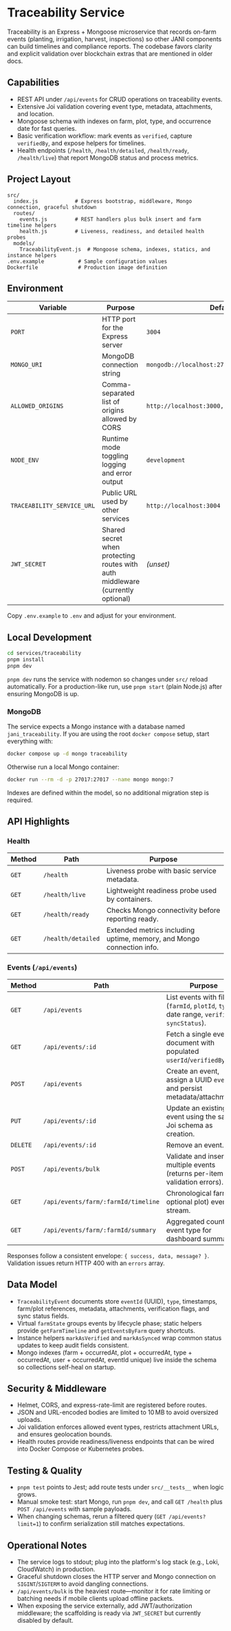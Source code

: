 # Traceability Service

Traceability is an Express + Mongoose microservice that records on-farm events (planting, irrigation, harvest, inspections) so other JANI components can build timelines and compliance reports. The codebase favors clarity and explicit validation over blockchain extras that are mentioned in older docs.

## Capabilities

- REST API under `/api/events` for CRUD operations on traceability events.
- Extensive Joi validation covering event type, metadata, attachments, and location.
- Mongoose schema with indexes on farm, plot, type, and occurrence date for fast queries.
- Basic verification workflow: mark events as `verified`, capture `verifiedBy`, and expose helpers for timelines.
- Health endpoints (`/health`, `/health/detailed`, `/health/ready`, `/health/live`) that report MongoDB status and process metrics.

## Project Layout

```
src/
  index.js            # Express bootstrap, middleware, Mongo connection, graceful shutdown
  routes/
    events.js         # REST handlers plus bulk insert and farm timeline helpers
    health.js         # Liveness, readiness, and detailed health probes
  models/
    TraceabilityEvent.js  # Mongoose schema, indexes, statics, and instance helpers
.env.example           # Sample configuration values
Dockerfile             # Production image definition
```

## Environment

| Variable | Purpose | Default |
| --- | --- | --- |
| `PORT` | HTTP port for the Express server | `3004` |
| `MONGO_URI` | MongoDB connection string | `mongodb://localhost:27017/jani_traceability` |
| `ALLOWED_ORIGINS` | Comma-separated list of origins allowed by CORS | `http://localhost:3000,http://localhost:8081` |
| `NODE_ENV` | Runtime mode toggling logging and error output | `development` |
| `TRACEABILITY_SERVICE_URL` | Public URL used by other services | `http://localhost:3004` |
| `JWT_SECRET` | Shared secret when protecting routes with auth middleware (currently optional) | _(unset)_ |

Copy `.env.example` to `.env` and adjust for your environment.

## Local Development

```bash
cd services/traceability
pnpm install
pnpm dev
```

`pnpm dev` runs the service with nodemon so changes under `src/` reload automatically. For a production-like run, use `pnpm start` (plain Node.js) after ensuring MongoDB is up.

### MongoDB

The service expects a Mongo instance with a database named `jani_traceability`. If you are using the root `docker compose` setup, start everything with:

```bash
docker compose up -d mongo traceability
```

Otherwise run a local Mongo container:

```bash
docker run --rm -d -p 27017:27017 --name mongo mongo:7
```

Indexes are defined within the model, so no additional migration step is required.

## API Highlights

### Health

| Method | Path | Purpose |
| --- | --- | --- |
| `GET` | `/health` | Liveness probe with basic service metadata. |
| `GET` | `/health/live` | Lightweight readiness probe used by containers. |
| `GET` | `/health/ready` | Checks Mongo connectivity before reporting ready. |
| `GET` | `/health/detailed` | Extended metrics including uptime, memory, and Mongo connection info. |

### Events (`/api/events`)

| Method | Path | Purpose |
| --- | --- | --- |
| `GET` | `/api/events` | List events with filters (`farmId`, `plotId`, `type`, date range, `verified`, `syncStatus`). |
| `GET` | `/api/events/:id` | Fetch a single event document with populated `userId`/`verifiedBy`. |
| `POST` | `/api/events` | Create an event, assign a UUID `eventId`, and persist metadata/attachments. |
| `PUT` | `/api/events/:id` | Update an existing event using the same Joi schema as creation. |
| `DELETE` | `/api/events/:id` | Remove an event. |
| `POST` | `/api/events/bulk` | Validate and insert multiple events (returns per-item validation errors). |
| `GET` | `/api/events/farm/:farmId/timeline` | Chronological farm (or optional plot) event stream. |
| `GET` | `/api/events/farm/:farmId/summary` | Aggregated counts by event type for dashboard summaries. |

Responses follow a consistent envelope: `{ success, data, message? }`. Validation issues return HTTP 400 with an `errors` array.

## Data Model

- `TraceabilityEvent` documents store `eventId` (UUID), `type`, timestamps, farm/plot references, metadata, attachments, verification flags, and sync status fields.
- Virtual `farmState` groups events by lifecycle phase; static helpers provide `getFarmTimeline` and `getEventsByFarm` query shortcuts.
- Instance helpers `markAsVerified` and `markAsSynced` wrap common status updates to keep audit fields consistent.
- Mongo indexes (farm + occurredAt, plot + occurredAt, type + occurredAt, user + occurredAt, eventId unique) live inside the schema so collections self-heal on startup.

## Security & Middleware

- Helmet, CORS, and express-rate-limit are registered before routes.
- JSON and URL-encoded bodies are limited to 10 MB to avoid oversized uploads.
- Joi validation enforces allowed event types, restricts attachment URLs, and ensures geolocation bounds.
- Health routes provide readiness/liveness endpoints that can be wired into Docker Compose or Kubernetes probes.

## Testing & Quality

- `pnpm test` points to Jest; add route tests under `src/__tests__` when logic grows.
- Manual smoke test: start Mongo, run `pnpm dev`, and call `GET /health` plus `POST /api/events` with sample payloads.
- When changing schemas, rerun a filtered query (`GET /api/events?limit=1`) to confirm serialization still matches expectations.

## Operational Notes

- The service logs to stdout; plug into the platform's log stack (e.g., Loki, CloudWatch) in production.
- Graceful shutdown closes the HTTP server and Mongo connection on `SIGINT`/`SIGTERM` to avoid dangling connections.
- `/api/events/bulk` is the heaviest route—monitor it for rate limiting or batching needs if mobile clients upload offline packets.
- When exposing the service externally, add JWT/authorization middleware; the scaffolding is ready via `JWT_SECRET` but currently disabled by default.
